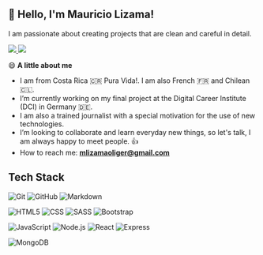 ## 👋 Hello, I'm Mauricio Lizama!
I am passionate about creating projects that are clean and careful in detail.

<p align="left">
<a href="https://www.linkedin.com/in/mauriciolizama">
  <img src="https://img.shields.io/badge/-LinkedIn-blue?style=flat&logo=Linkedin&logoColor=white" />
</a>  
<a href="https://mlizama11.github.io/portfolio" >
  <img src="https://img.shields.io/badge/-Portfolio-grey?style=flat&logo=appveyor&logoColor=white" />
</a>
</p>


😄 **A little about me**

- I am from Costa Rica 🇨🇷 Pura Vida!. I am also French 🇫🇷 and Chilean 🇨🇱.
- I’m currently working on my final project at the Digital Career Institute (DCI) in Germany 🇩🇪.
- I am also a trained journalist with a special motivation for the use of new technologies.
- I’m looking to collaborate and learn everyday new things, so let's talk, I am always happy to meet people. 👍
- How to reach me: **mlizamaoliger@gmail.com**

## Tech Stack

![Git](https://img.shields.io/badge/-Git-333333?style=flat&logo=git)
![GitHub](https://img.shields.io/badge/-GitHub-333333?style=flat&logo=github)
![Markdown](https://img.shields.io/badge/-Markdown-333333?style=flat&logo=markdown)

![HTML5](https://img.shields.io/badge/-HTML5-333333?style=flat&logo=HTML5)
![CSS](https://img.shields.io/badge/-CSS-333333?style=flat&logo=CSS3&logoColor=1572B6)
![SASS](https://img.shields.io/badge/Sass-333333?style=flat&logo=sass&logoColor=CC6699)
![Bootstrap](https://img.shields.io/badge/-Bootstrap-333333?style=flat&logo=bootstrap&logoColor=563D7C)

![JavaScript](https://img.shields.io/badge/-JavaScript-333333?style=flat&logo=javascript)
![Node.js](https://img.shields.io/badge/-Node.js-333333?style=flat&logo=node.js)
![React](https://img.shields.io/badge/-React-333333?style=flat&logo=react)
![Express](https://img.shields.io/badge/-Express-333333?style=flat&logo=express)

![MongoDB](https://img.shields.io/badge/-MongoDB-333333?style=flat&logo=mongodb)
